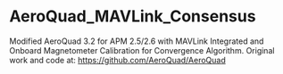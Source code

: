 # AeroQuad_MAVLink_Consensus
Modified AeroQuad 3.2 for APM 2.5/2.6 with MAVLink Integrated and Onboard Magnetometer Calibration for Convergence Algorithm.
Original work and code at: https://github.com/AeroQuad/AeroQuad
